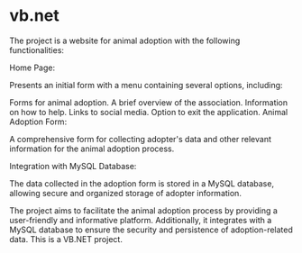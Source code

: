 # vb.net
The project is a website for animal adoption with the following functionalities:

Home Page:

Presents an initial form with a menu containing several options, including:

Forms for animal adoption.
A brief overview of the association.
Information on how to help.
Links to social media.
Option to exit the application.
Animal Adoption Form:

A comprehensive form for collecting adopter's data and other relevant information for the animal adoption process.

Integration with MySQL Database:

The data collected in the adoption form is stored in a MySQL database, allowing secure and organized storage of adopter information.

The project aims to facilitate the animal adoption process by providing a user-friendly and informative platform. Additionally, it integrates with a MySQL database to ensure the security and persistence of adoption-related data. This is a VB.NET project.
